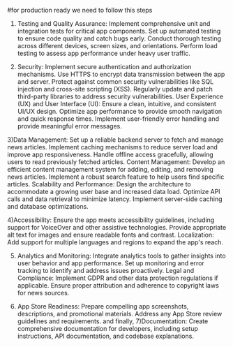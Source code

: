 #for production ready we need to follow this steps
1) Testing and Quality Assurance:
Implement comprehensive unit and integration tests for critical app components.
Set up automated testing to ensure code quality and catch bugs early.
Conduct thorough testing across different devices, screen sizes, and orientations.
Perform load testing to assess app performance under heavy user traffic.

3) Security:
Implement secure authentication and authorization mechanisms.
Use HTTPS to encrypt data transmission between the app and server.
Protect against common security vulnerabilities like SQL injection and cross-site scripting (XSS).
Regularly update and patch third-party libraries to address security vulnerabilities.
User Experience (UX) and User Interface (UI):
Ensure a clean, intuitive, and consistent UI/UX design.
Optimize app performance to provide smooth navigation and quick response times.
Implement user-friendly error handling and provide meaningful error messages.

3)Data Management:
Set up a reliable backend server to fetch and manage news articles.
Implement caching mechanisms to reduce server load and improve app responsiveness.
Handle offline access gracefully, allowing users to read previously fetched articles.
Content Management:
Develop an efficient content management system for adding, editing, and removing news articles.
Implement a robust search feature to help users find specific articles.
Scalability and Performance:
Design the architecture to accommodate a growing user base and increased data load.
Optimize API calls and data retrieval to minimize latency.
Implement server-side caching and database optimizations.

4)Accessibility:
Ensure the app meets accessibility guidelines, including support for VoiceOver and other assistive technologies.
Provide appropriate alt text for images and ensure readable fonts and contrast.
Localization:
Add support for multiple languages and regions to expand the app's reach.

5) Analytics and Monitoring:
Integrate analytics tools to gather insights into user behavior and app performance.
Set up monitoring and error tracking to identify and address issues proactively.
Legal and Compliance:
Implement GDPR and other data protection regulations if applicable.
Ensure proper attribution and adherence to copyright laws for news sources.

6) App Store Readiness:
Prepare compelling app screenshots, descriptions, and promotional materials.
Address any App Store review guidelines and requirements.
and finally,
7)Documentation:
Create comprehensive documentation for developers, including setup instructions, API documentation, and codebase explanations.
